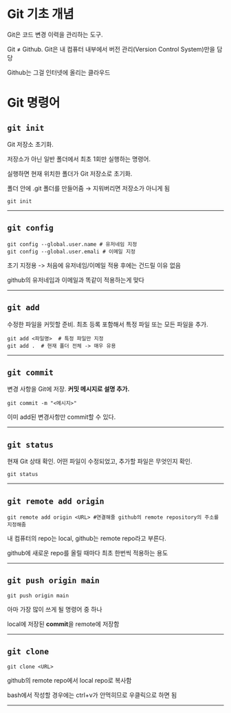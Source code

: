 # **Git 기초 개념**

Git은 코드 변경 이력을 관리하는 도구.

Git ≠ Github. Git은 내 컴퓨터 내부에서 버전 관리(Version Control System)만을 담당

Github는 그걸 인터넷에 올리는 클라우드

# Git 명령어

## **`git init`**

Git 저장소 초기화.

저장소가 아닌 일반 폴더에서 최초 1회만 실행하는 명령어.

실행하면 현재 위치한 폴더가 Git 저장소로 초기화.

폴더 안에 .git 폴더를 만들어줌 → 지워버리면 저장소가 아니게 됨

```
git init
```

---

## **`git config`**

```
git config --global.user.name # 유저네임 지정
git config --global.user.emali # 이메일 지정
```

초기 지정용 -> 처음에 유저네임/이메일 적용 후에는 건드릴 이유 없음

github의 유저네임과 이메일과 똑같이 적용하는게 맞다

---

## **`git add`**

수정한 파일을 커밋할 준비. 최초 등록 포함해서 특정 파일 또는 모든 파일을 추가.

```
git add <파일명>  # 특정 파일만 지정
git add .  # 현재 폴더 전체 -> 매우 유용
```

---

## **`git commit`**

변경 사항을 Git에 저장. **커밋 메시지로 설명 추가.**

```
git commit -m "<메시지>"
```

이미 add된 변경사항만 commit할 수 있다.

---

## **`git status`**

현재 Git 상태 확인. 어떤 파일이 수정되었고, 추가할 파일은 무엇인지 확인.

```
git status
```

---

## **`git remote add origin`**

```
git remote add origin <URL> #연결해줄 github의 remote repository의 주소를 지정해줌
```

내 컴퓨터의 repo는 local, github는 remote repo라고 부른다.

github에 새로운 repo를 올릴 때마다 최초 한번씩 적용하는 용도

---

## **`git push origin main`**

```
git push origin main
```

아마 가장 많이 쓰게 될 명령어 중 하나

local에 저장된 **commit**을 remote에 저장함

---

## **`git clone`**

```
git clone <URL>
```

github의 remote repo에서 local repo로 복사함

bash에서 작성할 경우에는 ctrl+v가 안먹히므로 우클릭으로 하면 됨

---